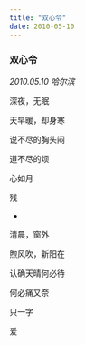```yaml
---
title: "双心令"
date: 2010-05-10
---
```


### 双心令

*2010.05.10 哈尔滨*

深夜，无眠

天早暖，却身寒

说不尽的胸头闷

道不尽的烦

心如月

残

*

清晨，窗外

煦风吹，新阳在

认确天晴何必待

何必痛又奈

只一字

爱